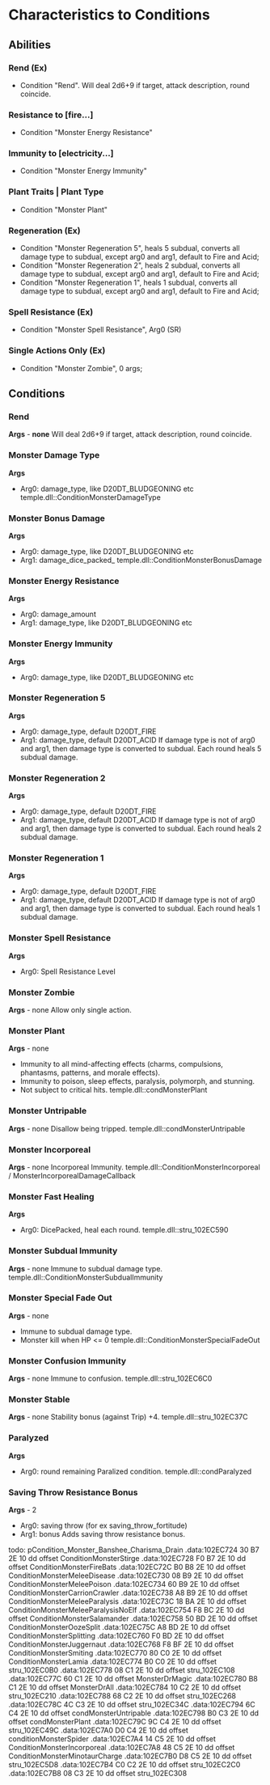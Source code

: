 # Characteristics to Conditions

## Abilities
### Rend (Ex)
* Condition "Rend". Will deal 2d6+9 if target, attack description, round coincide.

### Resistance to [fire...]
* Condition "Monster Energy Resistance"

### Immunity to [electricity...]
* Condition "Monster Energy Immunity"

### Plant Traits | Plant Type
* Condition "Monster Plant"

### Regeneration (Ex)
* Condition "Monster Regeneration 5", heals 5 subdual, converts all damage type to subdual, except arg0 and arg1, default to Fire and Acid;
* Condition "Monster Regeneration 2", heals 2 subdual, converts all damage type to subdual, except arg0 and arg1, default to Fire and Acid;
* Condition "Monster Regeneration 1", heals 1 subdual, converts all damage type to subdual, except arg0 and arg1, default to Fire and Acid;

### Spell Resistance (Ex)
* Condition "Monster Spell Resistance", Arg0 (SR)

### Single Actions Only (Ex)
* Condition "Monster Zombie", 0 args;


## Conditions
### Rend
**Args** - **none**
Will deal 2d6+9 if target, attack description, round coincide.

### Monster Damage Type
**Args**
* Arg0: damage_type, like D20DT_BLUDGEONING etc
temple.dll::ConditionMonsterDamageType

### Monster Bonus Damage
**Args**
* Arg0: damage_type, like D20DT_BLUDGEONING etc
* Arg1: damage_dice_packed_
temple.dll::ConditionMonsterBonusDamage

### Monster Energy Resistance
**Args**
* Arg0: damage_amount
* Arg1: damage_type, like D20DT_BLUDGEONING etc

### Monster Energy Immunity
**Args**
* Arg0: damage_type, like D20DT_BLUDGEONING etc

### Monster Regeneration 5
**Args**
* Arg0: damage_type, default D20DT_FIRE
* Arg1: damage_type, default D20DT_ACID
If damage type is not of arg0 and arg1, then damage type is converted to subdual. Each round heals 5 subdual damage.

### Monster Regeneration 2
**Args**
* Arg0: damage_type, default D20DT_FIRE
* Arg1: damage_type, default D20DT_ACID
If damage type is not of arg0 and arg1, then damage type is converted to subdual. Each round heals 2 subdual damage.

### Monster Regeneration 1
**Args**
* Arg0: damage_type, default D20DT_FIRE
* Arg1: damage_type, default D20DT_ACID
If damage type is not of arg0 and arg1, then damage type is converted to subdual. Each round heals 1 subdual damage.

### Monster Spell Resistance
**Args**
* Arg0: Spell Resistance Level

### Monster Zombie
**Args** - none
Allow only single action.

### Monster Plant
**Args** - none
* Immunity to all mind-affecting effects (charms, compulsions, phantasms, patterns, and morale effects).
* Immunity to poison, sleep effects, paralysis, polymorph, and stunning.
* Not subject to critical hits.
temple.dll::condMonsterPlant

### Monster Untripable
**Args** - none
Disallow being tripped.
temple.dll::condMonsterUntripable

### Monster Incorporeal
**Args** - none
Incorporeal Immunity.
temple.dll::ConditionMonsterIncorporeal / MonsterIncorporealDamageCallback

### Monster Fast Healing
**Args**
* Arg0: DicePacked, heal each round.
temple.dll::stru_102EC590

### Monster Subdual Immunity
**Args** - none
Immune to subdual damage type.
temple.dll::ConditionMonsterSubdualImmunity

### Monster Special Fade Out
**Args** - none
* Immune to subdual damage type.
* Monster kill when HP <= 0
temple.dll::ConditionMonsterSpecialFadeOut

### Monster Confusion Immunity
**Args** - none
Immune to confusion.
temple.dll::stru_102EC6C0

### Monster Stable
**Args** - none
Stability bonus (against Trip) +4.
temple.dll::stru_102EC37C

### Paralyzed
**Args**
* Arg0: round remaining
Paralized condition.
temple.dll::condParalyzed

### Saving Throw Resistance Bonus
**Args** - 2
* Arg0: saving throw (for ex saving_throw_fortitude)
* Arg1: bonus
Adds saving throw resistance bonus.

todo:
pCondition_Monster_Banshee_Charisma_Drain
.data:102EC724 30 B7 2E 10      dd offset ConditionMonsterStirge
.data:102EC728 F0 B7 2E 10      dd offset ConditionMonsterFireBats
.data:102EC72C B0 B8 2E 10      dd offset ConditionMonsterMeleeDisease
.data:102EC730 08 B9 2E 10      dd offset ConditionMonsterMeleePoison
.data:102EC734 60 B9 2E 10      dd offset ConditionMonsterCarrionCrawler
.data:102EC738 A8 B9 2E 10      dd offset ConditionMonsterMeleeParalysis
.data:102EC73C 18 BA 2E 10      dd offset ConditionMonsterMeleeParalysisNoElf
.data:102EC754 F8 BC 2E 10      dd offset ConditionMonsterSalamander
.data:102EC758 50 BD 2E 10      dd offset ConditionMonsterOozeSplit
.data:102EC75C A8 BD 2E 10      dd offset ConditionMonsterSplitting
.data:102EC760 F0 BD 2E 10      dd offset ConditionMonsterJuggernaut
.data:102EC768 F8 BF 2E 10      dd offset ConditionMonsterSmiting
.data:102EC770 80 C0 2E 10      dd offset ConditionMonsterLamia
.data:102EC774 B0 C0 2E 10      dd offset stru_102EC0B0
.data:102EC778 08 C1 2E 10      dd offset stru_102EC108
.data:102EC77C 60 C1 2E 10      dd offset MonsterDrMagic
.data:102EC780 B8 C1 2E 10      dd offset MonsterDrAll
.data:102EC784 10 C2 2E 10      dd offset stru_102EC210
.data:102EC788 68 C2 2E 10      dd offset stru_102EC268
.data:102EC78C 4C C3 2E 10      dd offset stru_102EC34C
.data:102EC794 6C C4 2E 10      dd offset condMonsterUntripable
.data:102EC798 B0 C3 2E 10      dd offset condMonsterPlant
.data:102EC79C 9C C4 2E 10      dd offset stru_102EC49C
.data:102EC7A0 D0 C4 2E 10      dd offset conditionMonsterSpider
.data:102EC7A4 14 C5 2E 10      dd offset ConditionMonsterIncorporeal
.data:102EC7A8 48 C5 2E 10      dd offset ConditionMonsterMinotaurCharge
.data:102EC7B0 D8 C5 2E 10      dd offset stru_102EC5D8
.data:102EC7B4 C0 C2 2E 10      dd offset stru_102EC2C0
.data:102EC7B8 08 C3 2E 10      dd offset stru_102EC308
